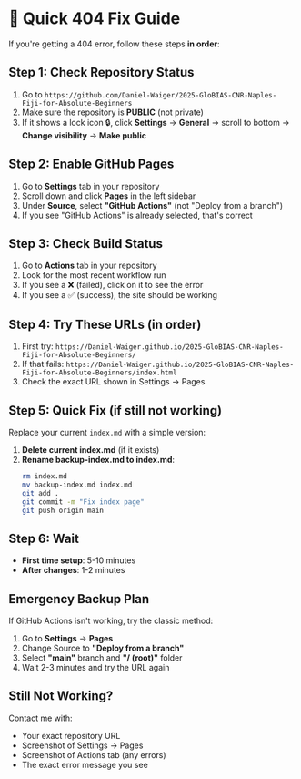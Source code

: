 # 🔧 Quick 404 Fix Guide

If you're getting a 404 error, follow these steps **in order**:

## Step 1: Check Repository Status
1. Go to `https://github.com/Daniel-Waiger/2025-GloBIAS-CNR-Naples-Fiji-for-Absolute-Beginners`
2. Make sure the repository is **PUBLIC** (not private)
3. If it shows a lock icon 🔒, click **Settings** → **General** → scroll to bottom → **Change visibility** → **Make public**

## Step 2: Enable GitHub Pages
1. Go to **Settings** tab in your repository
2. Scroll down and click **Pages** in the left sidebar
3. Under **Source**, select **"GitHub Actions"** (not "Deploy from a branch")
4. If you see "GitHub Actions" is already selected, that's correct

## Step 3: Check Build Status
1. Go to **Actions** tab in your repository
2. Look for the most recent workflow run
3. If you see a ❌ (failed), click on it to see the error
4. If you see a ✅ (success), the site should be working

## Step 4: Try These URLs (in order)
1. First try: `https://Daniel-Waiger.github.io/2025-GloBIAS-CNR-Naples-Fiji-for-Absolute-Beginners/`
2. If that fails: `https://Daniel-Waiger.github.io/2025-GloBIAS-CNR-Naples-Fiji-for-Absolute-Beginners/index.html`
3. Check the exact URL shown in Settings → Pages

## Step 5: Quick Fix (if still not working)
Replace your current `index.md` with a simple version:

1. **Delete current index.md** (if it exists)
2. **Rename backup-index.md to index.md**:
   ```bash
   rm index.md
   mv backup-index.md index.md
   git add .
   git commit -m "Fix index page"
   git push origin main
   ```

## Step 6: Wait
- **First time setup**: 5-10 minutes
- **After changes**: 1-2 minutes

## Emergency Backup Plan
If GitHub Actions isn't working, try the classic method:

1. Go to **Settings** → **Pages**
2. Change Source to **"Deploy from a branch"**
3. Select **"main"** branch and **"/ (root)"** folder
4. Wait 2-3 minutes and try the URL again

## Still Not Working?
Contact me with:
- Your exact repository URL
- Screenshot of Settings → Pages
- Screenshot of Actions tab (any errors)
- The exact error message you see
